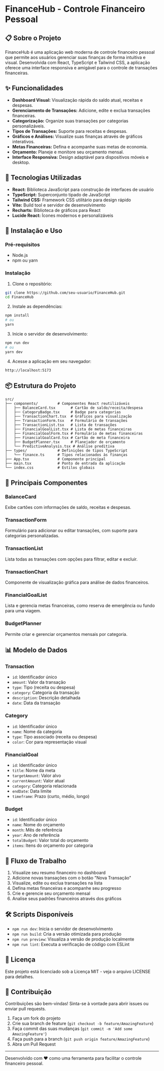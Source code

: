 # FinanceHub - Controle Financeiro Pessoal

## 📋 Sobre o Projeto

FinanceHub é uma aplicação web moderna de controle financeiro pessoal que permite aos usuários gerenciar suas finanças de forma intuitiva e visual. Desenvolvida com React, TypeScript e Tailwind CSS, a aplicação oferece uma interface responsiva e amigável para o controle de transações financeiras.

## ✨ Funcionalidades

- **Dashboard Visual:** Visualização rápida do saldo atual, receitas e despesas.
- **Gerenciamento de Transações:** Adicione, edite e exclua transações financeiras.
- **Categorização:** Organize suas transações por categorias personalizáveis.
- **Tipos de Transações:** Suporte para receitas e despesas.
- **Gráficos e Análises:** Visualize suas finanças através de gráficos interativos.
- **Metas Financeiras:** Defina e acompanhe suas metas de economia.
- **Orçamento:** Planeje e monitore seu orçamento mensal.
- **Interface Responsiva:** Design adaptável para dispositivos móveis e desktop.

## 🚀 Tecnologias Utilizadas

- **React:** Biblioteca JavaScript para construção de interfaces de usuário
- **TypeScript:** Superconjunto tipado de JavaScript
- **Tailwind CSS:** Framework CSS utilitário para design rápido
- **Vite:** Build tool e servidor de desenvolvimento
- **Recharts:** Biblioteca de gráficos para React
- **Lucide React:** Ícones modernos e personalizáveis

## 🔧 Instalação e Uso

### Pré-requisitos
- Node.js 
- npm ou yarn

### Instalação

1. Clone o repositório:
```bash
git clone https://github.com/seu-usuario/FinanceHub.git
cd FinanceHub
```

2. Instale as dependências:
```bash
npm install
# ou
yarn
```

3. Inicie o servidor de desenvolvimento:
```bash
npm run dev
# ou
yarn dev
```

4. Acesse a aplicação em seu navegador:
```
http://localhost:5173
```

## 📦 Estrutura do Projeto

```
src/
├── components/         # Componentes React reutilizáveis
│   ├── BalanceCard.tsx       # Cartão de saldo/receita/despesa
│   ├── CategoryBadge.tsx     # Badge para categorias
│   ├── TransactionChart.tsx  # Gráficos para visualização
│   ├── TransactionForm.tsx   # Formulário de transações
│   ├── TransactionList.tsx   # Lista de transações
│   ├── FinancialGoalList.tsx # Lista de metas financeiras
│   ├── FinancialGoalForm.tsx # Formulário de metas financeiras
│   ├── FinancialGoalCard.tsx # Cartão de meta financeira
│   ├── BudgetPlanner.tsx     # Planejador de orçamento
│   └── PredictiveAnalysis.tsx # Análise preditiva
├── types/              # Definições de tipos TypeScript
│   └── finance.ts      # Tipos relacionados às finanças
├── App.tsx             # Componente principal
├── main.tsx            # Ponto de entrada da aplicação
└── index.css           # Estilos globais
```

## 🧩 Principais Componentes

### BalanceCard
Exibe cartões com informações de saldo, receitas e despesas.

### TransactionForm
Formulário para adicionar ou editar transações, com suporte para categorias personalizadas.

### TransactionList
Lista todas as transações com opções para filtrar, editar e excluir.

### TransactionChart
Componente de visualização gráfica para análise de dados financeiros.

### FinancialGoalList
Lista e gerencia metas financeiras, como reserva de emergência ou fundo para uma viagem.

### BudgetPlanner
Permite criar e gerenciar orçamentos mensais por categoria.

## 📊 Modelo de Dados

### Transaction
- `id`: Identificador único
- `amount`: Valor da transação
- `type`: Tipo (receita ou despesa)
- `category`: Categoria da transação
- `description`: Descrição detalhada
- `date`: Data da transação

### Category
- `id`: Identificador único
- `name`: Nome da categoria
- `type`: Tipo associado (receita ou despesa)
- `color`: Cor para representação visual

### FinancialGoal
- `id`: Identificador único
- `title`: Nome da meta
- `targetAmount`: Valor alvo
- `currentAmount`: Valor atual
- `category`: Categoria relacionada
- `endDate`: Data limite
- `timeframe`: Prazo (curto, médio, longo)

### Budget
- `id`: Identificador único
- `name`: Nome do orçamento
- `month`: Mês de referência
- `year`: Ano de referência
- `totalBudget`: Valor total do orçamento
- `items`: Itens do orçamento por categoria

## 🔄 Fluxo de Trabalho

1. Visualize seu resumo financeiro no dashboard
2. Adicione novas transações com o botão "Nova Transação"
3. Visualize, edite ou exclua transações na lista
4. Defina metas financeiras e acompanhe seu progresso
5. Crie e gerencie seu orçamento mensal
6. Analise seus padrões financeiros através dos gráficos

## 🛠️ Scripts Disponíveis

- `npm run dev`: Inicia o servidor de desenvolvimento
- `npm run build`: Cria a versão otimizada para produção
- `npm run preview`: Visualiza a versão de produção localmente
- `npm run lint`: Executa a verificação de código com ESLint

## 📝 Licença

Este projeto está licenciado sob a Licença MIT - veja o arquivo LICENSE para detalhes.

## 🤝 Contribuição

Contribuições são bem-vindas! Sinta-se à vontade para abrir issues ou enviar pull requests.

1. Faça um fork do projeto
2. Crie sua branch de feature (`git checkout -b feature/AmazingFeature`)
3. Faça commit das suas mudanças (`git commit -m 'Add some AmazingFeature'`)
4. Faça push para a branch (`git push origin feature/AmazingFeature`)
5. Abra um Pull Request

---

Desenvolvido com ❤️ como uma ferramenta para facilitar o controle financeiro pessoal. 
